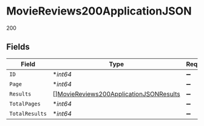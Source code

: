 # MovieReviews200ApplicationJSON

200


## Fields

| Field                                                                                                       | Type                                                                                                        | Required                                                                                                    | Description                                                                                                 | Example                                                                                                     |
| ----------------------------------------------------------------------------------------------------------- | ----------------------------------------------------------------------------------------------------------- | ----------------------------------------------------------------------------------------------------------- | ----------------------------------------------------------------------------------------------------------- | ----------------------------------------------------------------------------------------------------------- |
| `ID`                                                                                                        | **int64*                                                                                                    | :heavy_minus_sign:                                                                                          | N/A                                                                                                         | 550                                                                                                         |
| `Page`                                                                                                      | **int64*                                                                                                    | :heavy_minus_sign:                                                                                          | N/A                                                                                                         | 1                                                                                                           |
| `Results`                                                                                                   | [][MovieReviews200ApplicationJSONResults](../../models/operations/moviereviews200applicationjsonresults.md) | :heavy_minus_sign:                                                                                          | N/A                                                                                                         |                                                                                                             |
| `TotalPages`                                                                                                | **int64*                                                                                                    | :heavy_minus_sign:                                                                                          | N/A                                                                                                         | 1                                                                                                           |
| `TotalResults`                                                                                              | **int64*                                                                                                    | :heavy_minus_sign:                                                                                          | N/A                                                                                                         | 8                                                                                                           |
